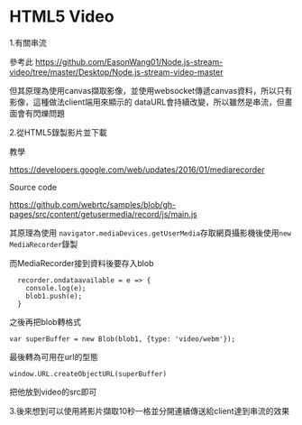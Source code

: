 # HTML5 Video

1.有關串流

參考此
https://github.com/EasonWang01/Node.js-stream-video/tree/master/Desktop/Node.js-stream-video-master

但其原理為使用canvas擷取影像，並使用websocket傳遞canvas資料，所以只有影像，這種做法client端用來顯示的 dataURL會持續改變，所以雖然是串流，但畫面會有閃爍問題

2.從HTML5錄製影片並下載

教學

https://developers.google.com/web/updates/2016/01/mediarecorder

Source code

https://github.com/webrtc/samples/blob/gh-pages/src/content/getusermedia/record/js/main.js

其原理為使用 `navigator.mediaDevices.getUserMedia`存取網頁攝影機後使用`new MediaRecorder`錄製

而MediaRecorder接到資料後要存入blob
```
  recorder.ondataavailable = e => {
    console.log(e);
    blob1.push(e);
  }
```
之後再把blob轉格式

```var superBuffer = new Blob(blob1, {type: 'video/webm'});```

最後轉為可用在url的型態

```
window.URL.createObjectURL(superBuffer)
```
把他放到video的src即可


3.後來想到可以使用將影片擷取10秒一格並分開連續傳送給client達到串流的效果